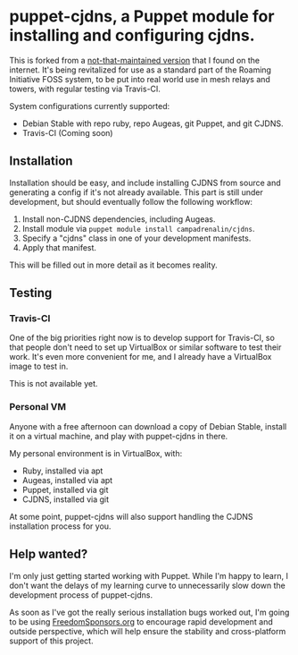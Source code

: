 # puppet-cjdns, a Puppet module for installing and configuring cjdns.

This is forked from a [not-that-maintained version][sebnow] that I found on the internet. It's being revitalized for use as a standard part of the Roaming Initiative FOSS system, to be put into real world use in mesh relays and towers, with regular testing via Travis-CI.

System configurations currently supported:
 * Debian Stable with repo ruby, repo Augeas, git Puppet, and git CJDNS.
 * Travis-CI (Coming soon)

## Installation

Installation should be easy, and include installing CJDNS from source and generating a config if it's not already available. This part is still under development, but should eventually follow the following workflow:

1. Install non-CJDNS dependencies, including Augeas.
2. Install module via `puppet module install campadrenalin/cjdns`.
3. Specify a "cjdns" class in one of your development manifests.
4. Apply that manifest.

This will be filled out in more detail as it becomes reality.

## Testing

### Travis-CI

One of the big priorities right now is to develop support for Travis-CI, so that people don't need to set up VirtualBox or similar software to test their work. It's even more convenient for me, and I already have a VirtualBox image to test in.

This is not available yet.

### Personal VM

Anyone with a free afternoon can download a copy of Debian Stable, install it on a virtual machine, and play with puppet-cjdns in there.

My personal environment is in VirtualBox, with:

 * Ruby, installed via apt
 * Augeas, installed via apt
 * Puppet, installed via git
 * CJDNS, installed via git

At some point, puppet-cjdns will also support handling the CJDNS installation process for you.

## Help wanted?

I'm only just getting started working with Puppet. While I'm happy to learn, I don't want the delays of my learning curve to unnecessarily slow down the development process of puppet-cjdns.

As soon as I've got the really serious installation bugs worked out, I'm going to be using [FreedomSponsors.org][fs] to encourage rapid development and outside perspective, which will help ensure the stability and cross-platform support of this project.

[sebnow]: https://github.com/sebnow/puppet-cjdns
[fs]: http://www.freedomsponsors.org/
